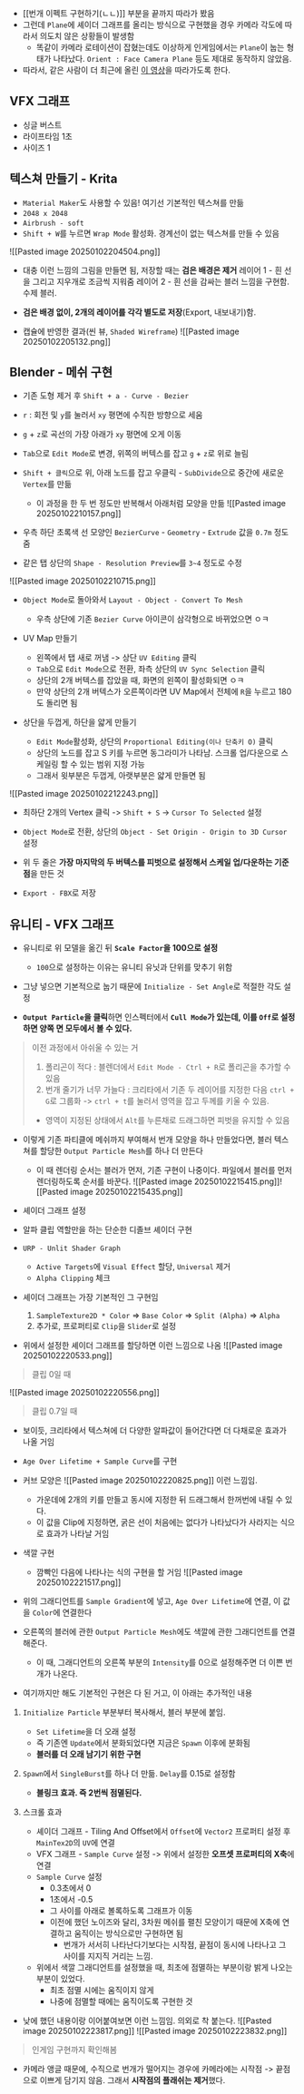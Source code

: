 - [[번개 이펙트 구현하기(ㄴㄴ)]] 부분을 끝까지 따라가 봤음
- 그런데 `Plane`에 셰이더 그래프를 올리는 방식으로 구현했을 경우 카메라 각도에 따라서 의도치 않은 상황들이 발생함
	- 똑같이 카메라 로테이션이 잡혔는데도 이상하게 인게임에서는 `Plane`이 눕는 형태가 나타났다. `Orient : Face Camera Plane` 등도 제대로 동작하지 않았음.
- 따라서, 같은 사람이 더 최근에 올린 [이 영상](https://www.youtube.com/watch?v=XPh0jiqf0iQ&t=186s)을 따라가도록 한다.

## VFX 그래프
- 싱글 버스트
- 라이프타임 1초
- 사이즈 1

## 텍스쳐 만들기 - Krita
- `Material Maker`도 사용할 수 있음! 여기선 기본적인 텍스쳐를 만듦
- `2048 x 2048`
- `Airbrush - soft`
- `Shift + W`를 누르면 `Wrap Mode` 활성화. 경계선이 없는 텍스쳐를 만들 수 있음

![[Pasted image 20250102204504.png]]

- 대충 이런 느낌의 그림을 만들면 됨, 저장할 때는 **검은 배경은 제거**
레이어 1 - 흰 선을 그리고 지우개로 조금씩 지워줌
레이어 2 - 흰 선을 감싸는 블러 느낌을 구현함. 수제 블러.

- **검은 배경 없이, 2개의 레이어를 각각 별도로 저장**(Export, 내보내기)함.

- 캡슐에 반영한 결과(씬 뷰, `Shaded Wireframe`)
![[Pasted image 20250102205132.png]]

## Blender - 메쉬 구현 
- 기존 도형 제거 후 `Shift + a - Curve - Bezier`
- `r` : 회전 및 `y`를 눌러서 `xy` 평면에 수직한 방향으로 세움
- `g` + `z`로 곡선의 가장 아래가 `xy` 평면에 오게 이동
- `Tab`으로 `Edit Mode`로 변경, 위쪽의 버텍스를 잡고 `g` + `z`로 위로 늘림
- `Shift + 클릭`으로 위, 아래 노드를 잡고 우클릭 - `SubDivide`으로 중간에 새로운 `Vertex`를 만듦
	- 이 과정을 한 두 번 정도만 반복해서 아래처럼 모양을 만듦
![[Pasted image 20250102210157.png]]

- 우측 하단 초록색 선 모양인 `BezierCurve` - `Geometry` - `Extrude` 값을 `0.7m` 정도 줌
- 같은 탭 상단의 `Shape - Resolution Preview`를 `3~4` 정도로 수정

![[Pasted image 20250102210715.png]]

- `Object Mode`로 돌아와서 `Layout - Object - Convert To Mesh`
	- 우측 상단에 기존 `Bezier Curve` 아이콘이 삼각형으로 바뀌었으면 ㅇㅋ

- UV Map 만들기
	- 왼쪽에서 탭 새로 꺼냄 -> 상단 `UV Editing` 클릭
	- `Tab`으로 `Edit Mode`으로 전환, 좌측 상단의 `UV Sync Selection` 클릭
	- 상단의 2개 버텍스를 잡았을 때, 화면의 왼쪽이 활성화되면 ㅇㅋ
	- 만약 상단의 2개 버텍스가 오른쪽이라면 UV Map에서 전체에 `R`을 누르고 180도 돌리면 됨

- 상단을 두껍게, 하단을 얇게 만들기
	- `Edit Mode`활성화, 상단의 `Proportional Editing(이나 단축키 O)` 클릭
	- 상단의 노드를 잡고 S 키를 누르면 동그라미가 나타남. 스크롤 업/다운으로 스케일링 할 수 있는 범위 지정 가능
	- 그래서 윗부분은 두껍게, 아랫부분은 얇게 만들면 됨

![[Pasted image 20250102212243.png]]

- 최하단 2개의 Vertex 클릭 -> `Shift + S` -> `Cursor To Selected` 설정
- `Object Mode`로 전환, 상단의 `Object - Set Origin - Origin to 3D Cursor` 설정
- 위 두 줄은 **가장 마지막의 두 버텍스를 피벗으로 설정해서 스케일 업/다운하는 기준점**을 만든 것

- `Export - FBX`로 저장



## 유니티 - VFX 그래프

- 유니티로 위 모델을 옮긴 뒤 **`Scale Factor`을 100으로 설정**
	- `100`으로 설정하는 이유는 유니티 유닛과 단위를 맞추기 위함

- 그냥 넣으면 기본적으로 눕기 때문에 `Initialize - Set Angle`로 적절한 각도 설정
- **`Output Particle`을 클릭**하면 인스펙터에서 **`Cull Mode`가 있는데, 이를 `Off`로 설정하면 양쪽 면 모두에서 볼 수 있다.**

> 이전 과정에서 아쉬울 수 있는 거
> 1. 폴리곤이 적다 : 블렌더에서 `Edit Mode - Ctrl + R`로 폴리곤을 추가할 수 있음
> 2. 번개 줄기가 너무 가늘다 : 크리타에서 기존 두 레이어를 지정한 다음 `ctrl + G`로 그룹화 -> `ctrl + t`를 눌러서 영역을 잡고 두께를 키울 수 있음. 
> 	- 영역이 지정된 상태에서 `Alt`를 누른채로 드래그하면 피벗을 유지할 수 있음

- 이렇게 기존 파티클에 메쉬까지 부여해서 번개 모양을 하나 만들었다면, 블러 텍스쳐를 할당한 `Output Particle Mesh`를 하나 더 만든다
	- 이 때 렌더링 순서는 블러가 먼저, 기존 구현이 나중이다. 파일에서 블러를 먼저 렌더링하도록 순서를 바꾼다. 
![[Pasted image 20250102215415.png]]![[Pasted image 20250102215435.png]]

- 셰이더 그래프 설정
- 알파 클립 역할만을 하는 단순한 디졸브 셰이더 구현
- `URP - Unlit Shader Graph`
	- `Active Targets`에  `Visual Effect` 할당, `Universal` 제거
	- `Alpha Clipping` 체크

- 셰이더 그래프는 가장 기본적인 그 구현임
	1. `SampleTexture2D * Color`
		=> `Base Color`
		=> `Split (Alpha)` => `Alpha`
	2. 추가로, 프로퍼티로 `Clip`을 `Slider`로 설정

- 위에서 설정한 셰이더 그래프를 할당하면 이런 느낌으로 나옴
![[Pasted image 20250102220533.png]]
> 클립 0일 때

![[Pasted image 20250102220556.png]]
> 클립 0.7일 때

- 보이듯, 크리타에서 텍스쳐에 더 다양한 알파값이 들어간다면 더 다채로운 효과가 나올 거임

- `Age Over Lifetime + Sample Curve`를 구현
- 커브 모양은 ![[Pasted image 20250102220825.png]] 이런 느낌임. 
	- 가운데에 2개의 키를 만들고 동시에 지정한 뒤 드래그해서 한꺼번에 내릴 수 있다.
	- 이 값을 Clip에 지정하면, 굵은 선이 처음에는 없다가 나타났다가 사라지는 식으로 효과가 나타날 거임

- 색깔 구현
	- 깜빡인 다음에 나타나는 식의 구현을 할 거임
![[Pasted image 20250102221517.png]]
- 위의 그래디언트를 `Sample Gradient`에 넣고, `Age Over Lifetime`에 연결, 이 값을 `Color`에 연결한다

- 오른쪽의 블러에 관한 `Output Particle Mesh`에도 색깔에 관한 그래디언트를 연결해준다.
	- 이 때, 그래디언트의 오른쪽 부분의 `Intensity`를 0으로 설정해주면 더 이쁜 번개가 나온다.


- 여기까지만 해도 기본적인 구현은 다 된 거고, 이 아래는 추가적인 내용

1. `Initialize Particle` 부분부터 복사해서, 블러 부분에 붙임. 
	- `Set Lifetime`을 더 오래 설정
	- 즉 기존엔 `Update`에서 분화되었다면 지금은 `Spawn` 이후에 분화됨
	- **블러를 더 오래 남기기 위한 구현**

2. `Spawn`에서 `SingleBurst`를 하나 더 만듦. `Delay`를 0.15로 설정함
	- **블링크 효과. 즉 2번씩 점멸된다.**

3.  스크롤 효과
	- 셰이더 그래프 - Tiling And Offset에서 `Offset`에 `Vector2` 프로퍼티 설정 후 `MainTex2D`의 `UV`에 연결
	- VFX 그래프 - `Sample Curve` 설정 -> 위에서 설정한 **오프셋 프로퍼티의 X축**에 연결
	- `Sample Curve` 설정
		- 0.3초에서 0
		- 1초에서 -0.5
		- 그 사이를 아래로 볼록하도록 그래프가 이동
		- 이전에 했던 노이즈와 달리, 3차원 메쉬를 펼친 모양이기 때문에 X축에 연결하고 움직이는 방식으로만 구현하면 됨
			- 번개가 서서히 나타난다기보다는 시작점, 끝점이 동시에 나타나고 그 사이를 지지직 거리는 느낌.
	- 위에서 색깔 그래디언트를 설정했을 때, 최초에 점멸하는 부분이랑 밝게 나오는 부분이 있었다.
		- 최초 점멸 시에는 움직이지 않게
		- 나중에 점멸할 때에는 움직이도록 구현한 것

- 낮에 했던 내용이랑 이어붙여보면 이런 느낌임. 의외로 착 붙는다.
![[Pasted image 20250102223817.png]]
![[Pasted image 20250102223832.png]]

> 인게임 구현까지 확인해봄
- 카메라 앵글 때문에, 수직으로 번개가 떨어지는 경우에 카메라에는 시작점 -> 끝점으로 이쁘게 담기지 않음. 그래서 **시작점의 플래쉬는 제거**했다.

